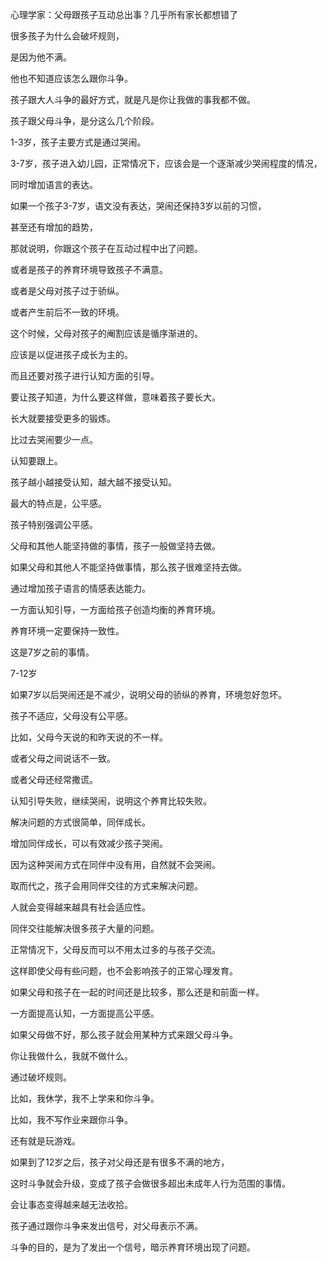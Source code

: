 心理学家：父母跟孩子互动总出事？几乎所有家长都想错了



很多孩子为什么会破坏规则，

是因为他不满。

他也不知道应该怎么跟你斗争。

孩子跟大人斗争的最好方式，就是凡是你让我做的事我都不做。



孩子跟父母斗争，是分这么几个阶段。

1-3岁，孩子主要方式是通过哭闹。

3-7岁，孩子进入幼儿园，正常情况下，应该会是一个逐渐减少哭闹程度的情况，

同时增加语言的表达。

如果一个孩子3-7岁，语文没有表达，哭闹还保持3岁以前的习惯，

甚至还有增加的趋势，

那就说明，你跟这个孩子在互动过程中出了问题。

或者是孩子的养育环境导致孩子不满意。

或者是父母对孩子过于骄纵。

或者产生前后不一致的环境。



这个时候，父母对孩子的阉割应该是循序渐进的。

应该是以促进孩子成长为主的。

而且还要对孩子进行认知方面的引导。

要让孩子知道，为什么要这样做，意味着孩子要长大。

长大就要接受更多的锻炼。

比过去哭闹要少一点。

认知要跟上。

孩子越小越接受认知，越大越不接受认知。



最大的特点是，公平感。

孩子特别强调公平感。

父母和其他人能坚持做的事情，孩子一般做坚持去做。

如果父母和其他人不能坚持做事情，那么孩子很难坚持去做。

通过增加孩子语言的情感表达能力。



一方面认知引导，一方面给孩子创造均衡的养育环境。

养育环境一定要保持一致性。

这是7岁之前的事情。



7-12岁

如果7岁以后哭闹还是不减少，说明父母的骄纵的养育，环境忽好忽坏。

孩子不适应，父母没有公平感。

比如，父母今天说的和昨天说的不一样。

或者父母之间说话不一致。

或者父母还经常撒谎。



认知引导失败，继续哭闹，说明这个养育比较失败。

解决问题的方式很简单，同伴成长。

增加同伴成长，可以有效减少孩子哭闹。

因为这种哭闹方式在同伴中没有用，自然就不会哭闹。

取而代之，孩子会用同伴交往的方式来解决问题。

人就会变得越来越具有社会适应性。

同伴交往能解决很多孩子大量的问题。

正常情况下，父母反而可以不用太过多的与孩子交流。

这样即使父母有些问题，也不会影响孩子的正常心理发育。



如果父母和孩子在一起的时间还是比较多，那么还是和前面一样。

一方面提高认知，一方面提高公平感。

如果父母做不好，那么孩子就会用某种方式来跟父母斗争。

你让我做什么，我就不做什么。

通过破坏规则。

比如，我休学，我不上学来和你斗争。

比如，我不写作业来跟你斗争。

还有就是玩游戏。



如果到了12岁之后，孩子对父母还是有很多不满的地方，

这时斗争就会升级，变成了孩子会做很多超出未成年人行为范围的事情。

会让事态变得越来越无法收拾。



孩子通过跟你斗争来发出信号，对父母表示不满。

斗争的目的，是为了发出一个信号，暗示养育环境出现了问题。



